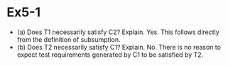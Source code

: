 # Ex5-1
- (a) Does T1 necessarily satisfy C2? Explain.
Yes. This follows directly from the definition of subsumption.
- (b) Does T2 necessarily satisfy C1? Explain.
No. There is no reason to expect test requirements generated by C1 to be satisfied by T2.


